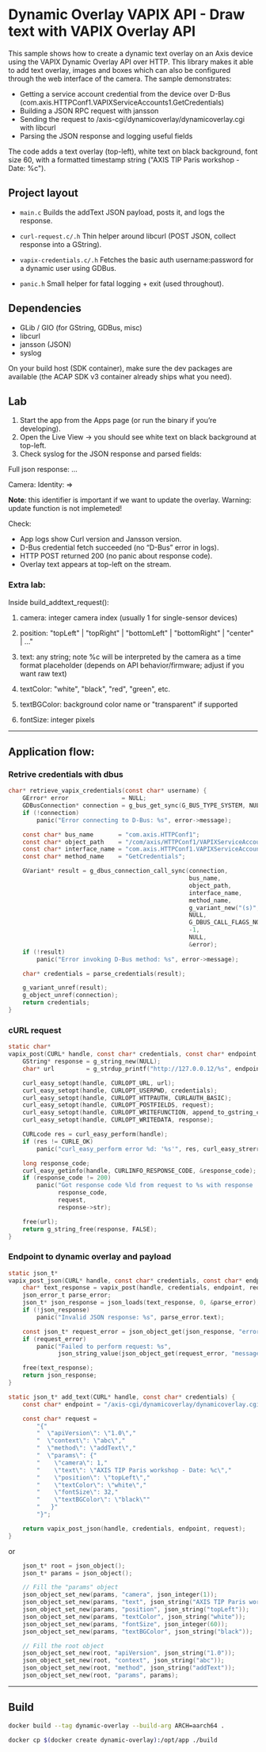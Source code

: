 # Dynamic Overlay VAPIX API - Draw text with VAPIX Overlay API

This sample shows how to create a dynamic text overlay on an Axis device using the VAPIX Dynamic Overlay API over HTTP. This library makes it able to add text overlay, images and boxes which can also be configured through the web interface of the camera. The sample demonstrates:

- Getting a service account credential from the device over D-Bus (com.axis.HTTPConf1.VAPIXServiceAccounts1.GetCredentials)
- Building a JSON RPC request with jansson
- Sending the request to /axis-cgi/dynamicoverlay/dynamicoverlay.cgi with libcurl
- Parsing the JSON response and logging useful fields

The code adds a text overlay (top-left), white text on black background, font size 60, with a formatted timestamp string ("AXIS TIP Paris workshop - Date: %c").

## Project layout

- `main.c`
Builds the addText JSON payload, posts it, and logs the response.

- `curl-request.c/.h`
Thin helper around libcurl (POST JSON, collect response into a GString).

- `vapix-credentials.c/.h`
Fetches the basic auth username:password for a dynamic user using GDBus.

- `panic.h`
Small helper for fatal logging + exit (used throughout).

## Dependencies

- GLib / GIO (for GString, GDBus, misc)
- libcurl
- jansson (JSON)
- syslog

On your build host (SDK container), make sure the dev packages are available (the ACAP SDK v3 container already ships what you need).

## Lab

1. Start the app from the Apps page (or run the binary if you’re developing).
2. Open the Live View → you should see white text on black background at top-left.
3. Check syslog for the JSON response and parsed fields:

Full json response: ...

Camera: <id>
Identity: <overlay-identity> => 

**Note**: this identifier is important if we want to update the overlay. Warning: update function  is not implemeted!

Check:

- App logs show Curl version and Jansson version.
- D-Bus credential fetch succeeded (no “D-Bus” error in logs).
- HTTP POST returned 200 (no panic about response code).
- Overlay text appears at top-left on the stream.

### Extra lab:

Inside build_addtext_request():

1. camera: integer camera index (usually 1 for single-sensor devices)
2. position: "topLeft" | "topRight" | "bottomLeft" | "bottomRight" | "center" | ..."
3. text: any string; note %c will be interpreted by the camera as a time format placeholder (depends on API behavior/firmware; adjust if you want raw text)

4. textColor: "white", "black", "red", "green", etc.
5. textBGColor: background color name or "transparent" if supported
6. fontSize: integer pixels

---

## Application flow:

### Retrive credentials with dbus

```c
char* retrieve_vapix_credentials(const char* username) {
    GError* error               = NULL;
    GDBusConnection* connection = g_bus_get_sync(G_BUS_TYPE_SYSTEM, NULL, &error);
    if (!connection)
        panic("Error connecting to D-Bus: %s", error->message);

    const char* bus_name       = "com.axis.HTTPConf1";
    const char* object_path    = "/com/axis/HTTPConf1/VAPIXServiceAccounts1";
    const char* interface_name = "com.axis.HTTPConf1.VAPIXServiceAccounts1";
    const char* method_name    = "GetCredentials";

    GVariant* result = g_dbus_connection_call_sync(connection,
                                                   bus_name,
                                                   object_path,
                                                   interface_name,
                                                   method_name,
                                                   g_variant_new("(s)", username),
                                                   NULL,
                                                   G_DBUS_CALL_FLAGS_NONE,
                                                   -1,
                                                   NULL,
                                                   &error);
    if (!result)
        panic("Error invoking D-Bus method: %s", error->message);

    char* credentials = parse_credentials(result);

    g_variant_unref(result);
    g_object_unref(connection);
    return credentials;
}
```

### cURL request

```c
static char*
vapix_post(CURL* handle, const char* credentials, const char* endpoint, const char* request) {
    GString* response = g_string_new(NULL);
    char* url         = g_strdup_printf("http://127.0.0.12/%s", endpoint);

    curl_easy_setopt(handle, CURLOPT_URL, url);
    curl_easy_setopt(handle, CURLOPT_USERPWD, credentials);
    curl_easy_setopt(handle, CURLOPT_HTTPAUTH, CURLAUTH_BASIC);
    curl_easy_setopt(handle, CURLOPT_POSTFIELDS, request);
    curl_easy_setopt(handle, CURLOPT_WRITEFUNCTION, append_to_gstring_callback);
    curl_easy_setopt(handle, CURLOPT_WRITEDATA, response);

    CURLcode res = curl_easy_perform(handle);
    if (res != CURLE_OK)
        panic("curl_easy_perform error %d: '%s'", res, curl_easy_strerror(res));

    long response_code;
    curl_easy_getinfo(handle, CURLINFO_RESPONSE_CODE, &response_code);
    if (response_code != 200)
        panic("Got response code %ld from request to %s with response '%s'",
              response_code,
              request,
              response->str);

    free(url);
    return g_string_free(response, FALSE);
}

```

### Endpoint to dynamic overlay and payload

```c
static json_t*
vapix_post_json(CURL* handle, const char* credentials, const char* endpoint, const char* request) {
    char* text_response = vapix_post(handle, credentials, endpoint, request);
    json_error_t parse_error;
    json_t* json_response = json_loads(text_response, 0, &parse_error);
    if (!json_response)
        panic("Invalid JSON response: %s", parse_error.text);

    const json_t* request_error = json_object_get(json_response, "error");
    if (request_error)
        panic("Failed to perform request: %s",
              json_string_value(json_object_get(request_error, "message")));

    free(text_response);
    return json_response;
}
```
```c
static json_t* add_text(CURL* handle, const char* credentials) {
    const char* endpoint = "/axis-cgi/dynamicoverlay/dynamicoverlay.cgi";

    const char* request =
        "{"
        "  \"apiVersion\": \"1.0\","
        "  \"context\": \"abc\","
        "  \"method\": \"addText\","
        "  \"params\": {"
        "    \"camera\": 1,"
        "    \"text\": \"AXIS TIP Paris workshop - Date: %c\","
        "    \"position\": \"topLeft\","
        "    \"textColor\": \"white\","
        "    \"fontSize\": 32,"
        "    \"textBGColor\": \"black\""  
        "   }"
        "}";

    return vapix_post_json(handle, credentials, endpoint, request);
}
```
or
```c
    json_t* root = json_object();
    json_t* params = json_object();

    // Fill the "params" object
    json_object_set_new(params, "camera", json_integer(1));
    json_object_set_new(params, "text", json_string("AXIS TIP Paris workshop - Date: %c"));
    json_object_set_new(params, "position", json_string("topLeft"));
    json_object_set_new(params, "textColor", json_string("white"));
    json_object_set_new(params, "fontSize", json_integer(60));
    json_object_set_new(params, "textBGColor", json_string("black"));

    // Fill the root object
    json_object_set_new(root, "apiVersion", json_string("1.0"));
    json_object_set_new(root, "context", json_string("abc"));
    json_object_set_new(root, "method", json_string("addText"));
    json_object_set_new(root, "params", params);
```
---
## Build

```bash
docker build --tag dynamic-overlay --build-arg ARCH=aarch64 .

```
```bash
docker cp $(docker create dynamic-overlay):/opt/app ./build

```